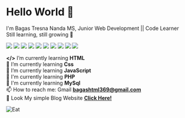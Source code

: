 
# Hello World 👋

I'm Bagas Tresna Nanda MS, Junior Web Development || Code Learner  
Still learning, still growing 🚀


<!--
**BagasHtml/BagasHtml** is a ✨ _special_ ✨ repository because its `README.md` (this file) appears on your GitHub profile.

Here are some ideas to get you started:

- 🔭 I’m currently working on ...
- 🌱 I’m currently learning ...
- 👯 I’m looking to collaborate on ...
- 🤔 I’m looking for help with ...
- 💬 Ask me about ...
- 📫 How to reach me: ...
- 😄 Pronouns: ...
- ⚡ Fun fact: ...
--> 

<img src="https://img.shields.io/badge/ChatGPT-74aa9c?style=for-the-badge&logo=openai&logoColor=white" />
<img src="https://img.shields.io/badge/MariaDB-003545?style=for-the-badge&logo=mariadb&logoColor=white" />
<img src="https://img.shields.io/badge/Bootstrap-563D7C?style=for-the-badge&logo=bootstrap&logoColor=white" />
<img src="https://img.shields.io/badge/Xampp-F37623?style=for-the-badge&logo=xampp&logoColor=white" />
<img src="	https://img.shields.io/badge/HTML5-E34F26?style=for-the-badge&logo=html5&logoColor=white" />
<img src="https://img.shields.io/badge/JavaScript-323330?style=for-the-badge&logo=javascript&logoColor=F7DF1E" />
<img src="https://img.shields.io/badge/CSS3-1572B6?style=for-the-badge&logo=css3&logoColor=white" />
<img src="https://img.shields.io/badge/PHP-777BB4?style=for-the-badge&logo=php&logoColor=white" />
<img src="https://img.shields.io/badge/HTML5-E34F26?style=for-the-badge&logo=html5&logoColor=white" />
<img src="	https://img.shields.io/badge/Windows_11-0078d4?style=for-the-badge&logo=windows-11&logoColor=white" />

**</>** I’m currently learning **HTML** <br>
🌱 I’m currently learning **Css** <br>
🌱 I’m currently learning **JavaScript** <br>
🌱 I'm currently learning **PHP** <br>
🌱 I'm currently learning **MySql** <br>
📫 How to reach me: Gmail **bagashtml369@gmail.com** <br>
🚀 Look My simple Blog Website [**Click Here!**](https://blog-bagas2.vercel.app/)

![Eat](https://media1.tenor.com/m/59bz1I8P-80AAAAC/%E9%AD%94%E9%83%BD%E7%B2%BE%E5%85%B5%E7%9A%84%E5%A5%B4%E9%9A%B8-mazu-seihei-no-sureibu.gif)
